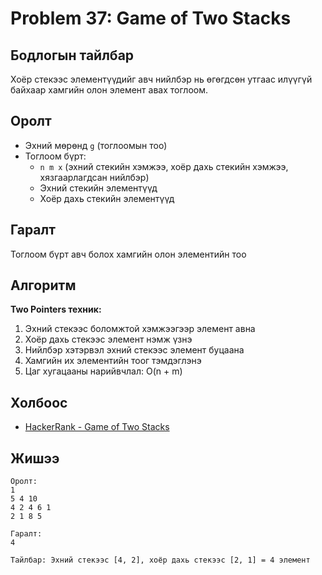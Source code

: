 # Problem 37: Game of Two Stacks 
## Бодлогын тайлбар

Хоёр стекээс элементүүдийг авч нийлбэр нь өгөгдсөн утгаас илүүгүй байхаар хамгийн олон элемент авах тоглоом.

## Оролт

- Эхний мөрөнд `g` (тоглоомын тоо)
- Тоглоом бүрт:
  - `n m x` (эхний стекийн хэмжээ, хоёр дахь стекийн хэмжээ, хязгаарлагдсан нийлбэр)
  - Эхний стекийн элементүүд
  - Хоёр дахь стекийн элементүүд

## Гаралт

Тоглоом бүрт авч болох хамгийн олон элементийн тоо

## Алгоритм

**Two Pointers техник:**

1. Эхний стекээс боломжтой хэмжээгээр элемент авна
2. Хоёр дахь стекээс элемент нэмж үзнэ
3. Нийлбэр хэтэрвэл эхний стекээс элемент буцаана
4. Хамгийн их элементийн тоог тэмдэглэнэ
5. Цаг хугацааны нарийвчлал: O(n + m)

## Холбоос

- [HackerRank - Game of Two Stacks](https://www.hackerrank.com/challenges/game-of-two-stacks)

## Жишээ

```
Оролт:
1
5 4 10
4 2 4 6 1
2 1 8 5

Гаралт:
4

Тайлбар: Эхний стекээс [4, 2], хоёр дахь стекээс [2, 1] = 4 элемент
```